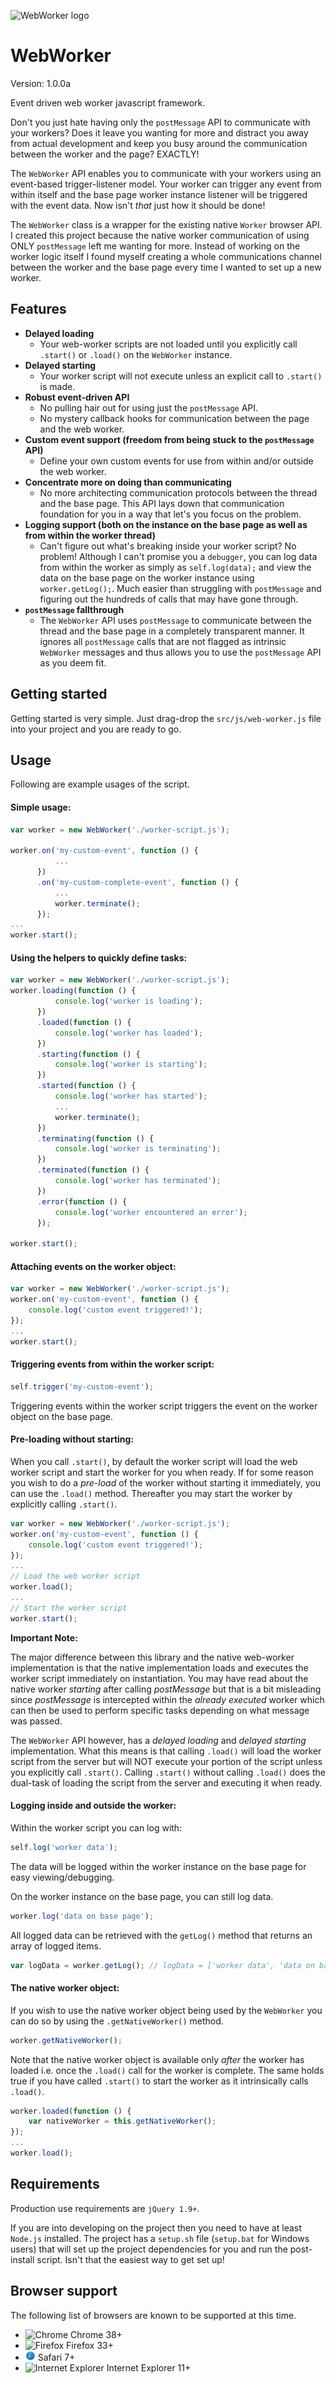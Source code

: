 ![WebWorker logo](https://raw.githubusercontent.com/tanzeelkazi/webworker/master/img/webworker-logo-128.png)
# WebWorker

Version: 1.0.0a

Event driven web worker javascript framework.

Don't you just hate having only the `postMessage` API to communicate with your workers?
Does it leave you wanting for more and distract you away from actual development
and keep you busy around the communication between the worker and the page? EXACTLY!

The `WebWorker` API enables you to communicate with your workers using an event-based
trigger-listener model. Your worker can trigger any event from within itself and the base
page worker instance listener will be triggered with the event data.
Now isn't _that_ just how it should be done!

The `WebWorker` class is a wrapper for the existing native `Worker` browser API. I created this project
because the native worker communication of using ONLY `postMessage` left me wanting for more.
Instead of working on the worker logic itself I found myself creating a whole communications
channel between the worker and the base page every time I wanted to set up a new worker.


## Features
- **Delayed loading**
  - Your web-worker scripts are not loaded until you explicitly call `.start()` or `.load()`
  on the `WebWorker` instance.
- **Delayed starting**
  - Your worker script will not execute unless an explicit call to `.start()` is made.
- **Robust event-driven API**
  - No pulling hair out for using just the `postMessage` API.
  - No mystery callback hooks for communication between the page and the web worker.
- **Custom event support (freedom from being stuck to the `postMessage` API)**
  - Define your own custom events for use from within and/or outside the web worker.
- **Concentrate more on doing than communicating**
  - No more architecting communication protocols between the thread and the base page. This API
  lays down that communication foundation for you in a way that let's you focus on the problem.
- **Logging support (both on the instance on the base page as well as from within the worker thread)**
  - Can't figure out what's breaking inside your worker script? No problem! Although I can't promise you
  a `debugger`, you can log data from within the worker as simply as `self.log(data);` and view the data
  on the base page on the worker instance using `worker.getLog();`. Much easier than struggling with
  `postMessage` and figuring out the hundreds of calls that may have gone through.
- **`postMessage` fallthrough**
  - The `WebWorker` API uses `postMessage` to communicate between the thread and the base page in a
  completely transparent manner. It ignores all `postMessage` calls that are not flagged as intrinsic
  `WebWorker` messages and thus allows you to use the `postMessage` API as you deem fit.


## Getting started
Getting started is very simple. Just drag-drop the `src/js/web-worker.js` file into your project and you
are ready to go.

## Usage
Following are example usages of the script.

#### Simple usage:
```javascript
var worker = new WebWorker('./worker-script.js');

worker.on('my-custom-event', function () {
          ...
      })
      .on('my-custom-complete-event', function () {
          ...
          worker.terminate();
      });
...
worker.start();
```

#### Using the helpers to quickly define tasks:
```javascript
var worker = new WebWorker('./worker-script.js');
worker.loading(function () {
          console.log('worker is loading');
      })
      .loaded(function () {
          console.log('worker has loaded');
      })
      .starting(function () {
          console.log('worker is starting');
      })
      .started(function () {
          console.log('worker has started');
          ...
          worker.terminate();
      })
      .terminating(function () {
          console.log('worker is terminating');
      })
      .terminated(function () {
          console.log('worker has terminated');
      })
      .error(function () {
          console.log('worker encountered an error');
      });

worker.start();
```

#### Attaching events on the worker object:
```javascript
var worker = new WebWorker('./worker-script.js');
worker.on('my-custom-event', function () {
    console.log('custom event triggered!');
});
...
worker.start();
```

#### Triggering events from within the worker script:
```javascript
self.trigger('my-custom-event');
```
Triggering events within the worker script triggers the event on the worker object on
the base page.

#### Pre-loading without starting:
When you call `.start()`, by default the worker script will load the web worker script and start the worker
for you when ready. If for some reason you wish to do a _pre-load_ of the worker without starting it
immediately, you can use the `.load()` method. Thereafter you may start the worker by explicitly
calling `.start()`.

```javascript
var worker = new WebWorker('./worker-script.js');
worker.on('my-custom-event', function () {
    console.log('custom event triggered!');
});
...
// Load the web worker script
worker.load();
...
// Start the worker script
worker.start();
```

**Important Note:**

The major difference between this library and the native web-worker implementation is that the native
implementation loads and executes the worker script immediately on instantiation. You may have read about
the native worker _starting_ after calling _postMessage_ but that is a bit misleading since _postMessage_ is
intercepted within the _already executed_ worker which can then be used to perform specific tasks depending
on what message was passed.

The `WebWorker` API however, has a _delayed loading_ and _delayed starting_ implementation. What this means is
that calling `.load()` will load the worker script from the server but will NOT execute your portion of the
script unless you explicitly call `.start()`. Calling `.start()` without calling `.load()` does the dual-task
of loading the script from the server and executing it when ready.

#### Logging inside and outside the worker:
Within the worker script you can log with:
```javascript
self.log('worker data');
```
The data will be logged within the worker instance on the base page for easy viewing/debugging.

On the worker instance on the base page, you can still log data.
```javascript
worker.log('data on base page');
```
All logged data can be retrieved with the `getLog()` method that returns an array of logged items.
```javascript
var logData = worker.getLog(); // logData = ['worker data', 'data on base page']
```

#### The native worker object:
If you wish to use the native worker object being used by the `WebWorker` you can do so by using the
`.getNativeWorker()` method.
```javascript
worker.getNativeWorker();
```
Note that the native worker object is available only _after_ the worker has loaded i.e. once
the `.load()` call for the worker is complete. The same holds true if you have called `.start()` to
start the worker as it intrinsically calls `.load()`.
```javascript
worker.loaded(function () {
    var nativeWorker = this.getNativeWorker();
});
...
worker.load();
```


## Requirements
Production use requirements are `jQuery 1.9+`.

If you are into developing on the project then you need to have at least `Node.js` installed.
The project has a `setup.sh` file (`setup.bat` for Windows users) that will set up the project
dependencies for you and run the post-install script. Isn't that the easiest way to get set
up!


## Browser support
The following list of browsers are known to be supported at this time.

- ![Chrome](https://raw.githubusercontent.com/alrra/browser-logos/master/chrome/chrome_16x16.png) Chrome 38+
- ![Firefox](https://raw.githubusercontent.com/alrra/browser-logos/master/firefox/firefox_16x16.png) Firefox 33+
- ![Safari](https://raw.githubusercontent.com/alrra/browser-logos/master/safari/safari_16x16.png) Safari 7+
- ![Internet Explorer](https://raw.githubusercontent.com/alrra/browser-logos/master/internet-explorer/internet-explorer_16x16.png) Internet Explorer 11+

